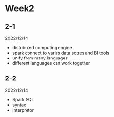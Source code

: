 # Week2
## 2-1

2022/12/14

- distributed computing engine
- spark connect to varies data sotres and BI tools
- unify from many languages
- different languages can work together

## 2-2

2022/12/14

- Spark SQL
- syntax
- interpretor

